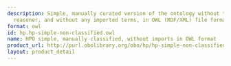 ```yaml
---
description: Simple, manually curated version of the ontology without the use of a
  reasoner, and without any imported terms, in OWL (RDF/XML) file format.
format: owl
id: hp.hp-simple-non-classified.owl
name: HPO simple, manually classified, without imports in OWL format
product_url: http://purl.obolibrary.org/obo/hp/hp-simple-non-classified.owl
layout: product_detail
---
```

